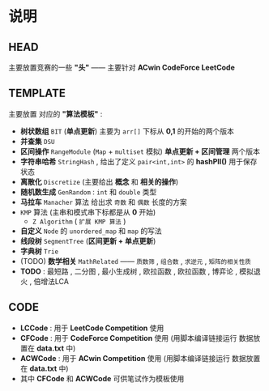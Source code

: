 # 说明

## HEAD

主要放置竞赛的一些 **"头"** —— 主要针对 **ACwin CodeForce LeetCode**

## TEMPLATE

主要放置 对应的 **"算法模板"** :

- **树状数组** `BIT`  (**单点更新**) 主要为 `arr[]` 下标从 **0,1** 的开始的两个版本
- **并查集** `DSU`
- **区间操作** `RangeModule`  (`Map` + `multiset` 模拟) **单点更新 + 区间管理** 两个版本
- **字符串哈希** `StringHash` , 给出了定义 `pair<int,int>` 的 **hashPII()** 用于保存状态
- **离散化** `Discretize` (主要给出 **概念** 和 **相关的操作**)
- **随机数生成** `GenRandom` : `int` 和 `double` 类型
- **马拉车** `Manacher` 算法 给出求 `奇数` 和 `偶数` 长度的方案
- `KMP` 算法 (主串和模式串下标都是从 **0** 开始)
  - `Z Algorithm` ( `扩展 KMP 算法` )
- **自定义** `Node` 的 `unordered_map` 和 `map` 的写法
- **线段树** `SegmentTree` (**区间更新 + 单点更新**)
- **字典树** `Trie`
- (TODO) **数学相关** `MathRelated` —— `质数筛` , `组合数` , `求逆元` , `矩阵的相关性质`
- **TODO** : 最短路 , 二分图 , 最小生成树 , 欧拉函数 , 欧拉函数 , 博弈论 , 模拟退火 , 倍增法LCA

## CODE

- **LCCode** : 用于 **LeetCode Competition** 使用
- **CFCode** : 用于 **CodeForce Competition** 使用 (用脚本编译链接运行 数据放置在 **data.txt** 中)
- **ACWCode** : 用于 **ACwin Competition** 使用 (用脚本编译链接运行 数据放置在 **data.txt** 中)
- 其中 **CFCode** 和 **ACWCode** 可供笔试作为模板使用
